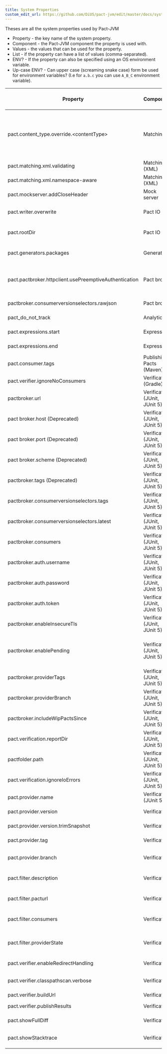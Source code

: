 ```yaml
---
title: System Properties
custom_edit_url: https://github.com/DiUS/pact-jvm/edit/master/docs/system-properties.md
---
```

<!-- This file has been synced from the DiUS/pact-jvm repository. Please do not edit it directly. The URL of the source file can be found in the custom_edit_url value above -->

Theses are all the system properties used by Pact-JVM

* Property - the key name of the system property.
* Component - the Pact-JVM component the property is used with.
* Values - the values that can be used for the property.
* List - if the property can have a list of values (comma-separated).
* ENV? - If the property can also be specified using an OS environment variable.
* Up-case ENV? - Can upper case (screaming snake case) form be used for environment variables? (I.e for `a.b.c` you can use `A_B_C` environment variable).

| Property                                             | Component                     | Values                 | List | ENV? | Up-case ENV? | Description                                                                                                                                                                                                                                                                                                                                                                   |
|------------------------------------------------------|-------------------------------|------------------------|------|------|--------------|-------------------------------------------------------------------------------------------------------------------------------------------------------------------------------------------------------------------------------------------------------------------------------------------------------------------------------------------------------------------------------|
| pact.content_type.override.&lt;contentType&gt;       | Matching                      | json, text, binary, xml | n    | n    | n            | Overrides the handling of a particular content type. Ie., `pact.content_type.override.applciation/thrift=json` will force `applciation/thrift` content types to be treated as JSON. You can specify the content type as either type/subtype or type.subtype (e.g., `pact.content_type.override.applciation/thrift=json` or `pact.content_type.override.applciation.thrift=json`). |
| pact.matching.xml.validating                         | Matching (XML)                | true, false            | n    | n    | n            | When set to false, will disable XML schema validation when matching XML documents.                                                                                                                                                                                                                                                                                            |
| pact.matching.xml.namespace-aware                    | Matching (XML)                | true, false            | n    | n    | n            | Setting this to true will enable support for XML namespaces with the XML parser.                                                                                                                                                                                                                                                                                              |
| pact.mockserver.addCloseHeader                       | Mock server                   | true, false            | n    | n    | n            | If the mock server should add a `Connection: close` header to each response.                                                                                                                                                                                                                                                                                                  |
| pact.writer.overwrite                                | Pact IO                       | true, false            | n    | n    | n            | Setting this to true will force the Pact file to always be overridden when written. Setting it to false will cause the Pact to be merged with any existing file.                                                                                                                                                                                                              |
| pact.rootDir                                         | Pact IO                       | Directory name         | n    | n    | n            | Override the directory that Pact files are written to. The default behaviour is to try detect the build tool and set it appropriatly                                                                                                                                                                                                                                          |
| pact.generators.packages                             | Generators                    | Java package names     | y    | n    | n            | Specifies the Java packages to search when looking for generator classes.                                                                                                                                                                                                                                                                                                     |
| pact.pactbroker.httpclient.usePreemptiveAuthentication | Pact broker                   | true, false            | n    | n    | n            | If set to true, preemptive authentication will be used when accessing the Pact broker. This will send the Authorization header with every request. The default behaviour to to follow the HTTP RFC and only sent credentials after receiving a challenge response.                                                                                                            |
| pactbroker.consumerversionselectors.rawjson          | Pact broker                   | JSON                   | n    | n    | n            | Override the consumer version selectors JSON that is sent to the Pact broker when fetching Pacts .                                                                                                                                                                                                                                                                            |
| pact_do_not_track                                    | Analytics                     | true, false            | n    | y    | n            | If set to true, anonymous OS and JVM version metrics will not be sent to Google Analytics                                                                                                                                                                                                                                                                                     |
| pact.expressions.start                               | Expressions                   | string value           | n    | n    | n            | Sets the string to use to detect the start of an expression. Default is `${`.                                                                                                                                                                                                                                                                                                 |
| pact.expressions.end                                 | Expressions                   | string value           | n    | n    | n            | Sets the string to use to detect the end of an expression. Default is `}`.                                                                                                                                                                                                                                                                                                    |
| pact.consumer.tags                                   | Publishing Pacts (Maven)      | string value           | y    | n    | n            | Sets the consumer tags to use when publishing the Pact files.                                                                                                                                                                                                                                                                                                                 |
| pact.verifier.ignoreNoConsumers                      | Verification (Gradle)         | true, false            | n    | n    | n            | Don't fail the verification task if no consumer Pacts are found to verify.                                                                                                                                                                                                                                                                                                    |
| pactbroker.url                                       | Verification (JUnit, JUnit 5) | URL                    | n    | y    | n            | Set the Pact Broker URL to use to fetch pacts from.                                                                                                                                                                                                                                                                                                                           |
| pact broker.host (Deprecated)                        | Verification (JUnit, JUnit 5) | Hostname               | n    | y    | n            | Set the Pact Broker hostname to use to fetch pacts from. Deprecated in favour of pactbroker.url                                                                                                                                                                                                                                                                               |
| pact broker.port (Deprecated)                        | Verification (JUnit, JUnit 5) | Port number            | n    | y    | n            | Set the Pact Broker port to use to fetch pacts from. Deprecated in favour of pactbroker.url                                                                                                                                                                                                                                                                                   |
| pact broker.scheme (Deprecated)                      | Verification (JUnit, JUnit 5) | http, https            | n    | y    | n            | Set the Pact Broker scheme to use to fetch pacts from. Deprecated in favour of pactbroker.url                                                                                                                                                                                                                                                                                 |
| pactbroker.tags (Deprecated)                         | Verification (JUnit, JUnit 5) | http, https            | y    | y    | n            | Tags to use to fetch pacts for. Deprecated in favour of consumer version selectors.                                                                                                                                                                                                                                                                                           |
| pactbroker.consumerversionselectors.tags             | Verification (JUnit, JUnit 5) | tag names              | y    | y    | n            | Tags to use with the selectors when fetching pacts to verify.                                                                                                                                                                                                                                                                                                                 |
| pactbroker.consumerversionselectors.latest           | Verification (JUnit, JUnit 5) | true, false            | y    | y    | n            | If for each tag to use with the selectors when fetching pacts to verify, should only the latest value be considered.                                                                                                                                                                                                                                                          |
| pactbroker.consumers                                 | Verification (JUnit, JUnit 5) | consumer names         | y    | y    | n            | Consumer names to use with the selectors when fetching pacts to verify.                                                                                                                                                                                                                                                                                                       |
| pactbroker.auth.username                             | Verification (JUnit, JUnit 5) | string value           | n    | y    | n            | Username to use when fetching pacts to verify.                                                                                                                                                                                                                                                                                                                                |
| pactbroker.auth.password                             | Verification (JUnit, JUnit 5) | string value           | n    | y    | n            | Password to use when fetching pacts to verify.                                                                                                                                                                                                                                                                                                                                |
| pactbroker.auth.token                                | Verification (JUnit, JUnit 5) | string value           | n    | y    | n            | Bearer token to use when fetching pacts to verify.                                                                                                                                                                                                                                                                                                                            |
| pactbroker.enableInsecureTls                         | Verification (JUnit, JUnit 5) | true, false            | n    | y    | n            | Enabling insecure TLS by setting this to true will disable hostname validation and trust all certificates. Use with caution.                                                                                                                                                                                                                                                  |
| pactbroker.enablePending                             | Verification (JUnit, JUnit 5) | true, false            | n    | y    | n            | If the pending pacts feature should be enabled when fetching pacts to verify. When this is set to true, the provider tags or provider branches property also needs to be set (pactbroker.providerTags or pactbroker.providerBranch).                                                                                                                                          |
| pactbroker.providerTags                              | Verification (JUnit, JUnit 5) | tag names              | y    | y    | n            | Provider Tags to use to evaluate pending pacts when fetching pacts to verify.                                                                                                                                                                                                                                                                                                 |
| pactbroker.providerBranch                            | Verification (JUnit, JUnit 5) | branch name            | y    | y    | n            | Provider Branch to use to evaluate pending pacts when fetching pacts to verify.                                                                                                                                                                                                                                                                                               |
| pactbroker.includeWipPactsSince                      | Verification (JUnit, JUnit 5) | ISO date (YYYY-MM-DD)  | n    | y    | n            | The earliest date WIP pacts should be included (ex: YYYY-MM-DD). If no date is provided, WIP pacts will not be included.                                                                                                                                                                                                                                                      |
| pact.verification.reportDir                          | Verification (JUnit, JUnit 5) | Directory name         | n    | y    | n            | Sets the directory to write any configured verification reports to.                                                                                                                                                                                                                                                                                                           |
| pactfolder.path                                      | Verification (JUnit, JUnit 5) | Directory name         | n    | y    | n            | Directory to fetch pacts from when using the folder loader.                                                                                                                                                                                                                                                                                                                   |
| pact.verification.ignoreIoErrors                     | Verification (JUnit, JUnit 5) | true, false            | n    | y    | n            | When a test is annotated with @IgnoreNoPactsToVerify, any IO errors that occur while fetching the pacts will also be ignored .                                                                                                                                                                                                                                                |
| pact.provider.name                                   | Verification (JUnit 5)        | string value           | n    | n    | n            | Sets the provider name to use when running the Pact verification tests.                                                                                                                                                                                                                                                                                                       |
| pact.provider.version                                | Verification                  | string value           | n    | n    | n            | Sets the provider version to use when publishing verification results.                                                                                                                                                                                                                                                                                                        |
| pact.provider.version.trimSnapshot                   | Verification                  | true, false            | n    | n    | n            | Enabling this will trim the Maven snapshot suffix off the Provider version.                                                                                                                                                                                                                                                                                                   |
| pact.provider.tag                                    | Verification                  | Provider names         | y    | y    | n            | List of provider tags to use to tag the verification results with when published back to the Pact Broker.                                                                                                                                                                                                                                                                     |
| pact.provider.branch                                 | Verification                  | VCS branch name        | n    | y    | n            | Branch name for the provider from the version control system to record when publishing verification results.                                                                                                                                                                                                                                                                  |
| pact.filter.description                              | Verification                  | string value or regex  | n    | n    | n            | Filters the interactions to be verified.                                                                                                                                                                                                                                                                                                                                      |
| pact.filter.pacturl                                  | Verification                  | URL                    | n    | y    | n            | Overrides the URL to use to fetch the Pacts to verify. This should be used when a webhook from the Pact broker has triggered the build.                                                                                                                                                                                                                                       |
| pact.filter.consumers                                | Verification                  | string value           | y    | y    | n            | Filters the pacts by the consumer names to verify when fetched from older Pact brokers. Replaced with consumer version selectors in newer Pact brokers.                                                                                                                                                                                                                       |
| pact.filter.providerState                            | Verification                  | regex or empty string  | n    | y    | n            | Filters the interactions by the provider state names to verify. If set, it is a regular expression matched against the provider state names. If set to the empty string, will match interactions with no provider state.                                                                                                                                                      |
| pact.verifier.enableRedirectHandling                 | Verification                  | true, false            | n    | n    | n            | If set to false, will disable automatically following redirects.                                                                                                                                                                                                                                                                                                              |
| pact.verifier.classpathscan.verbose                  | Verification                  | true                   | n    | n    | n            | if set (to any value), will enable verbose logging of class path scanning. Turning this option on can consume a lot of memory and generate a lot of logs.                                                                                                                                                                                                                     |
| pact.verifier.buildUrl                               | Verification                  | URL                    | n    | n    | n            | Sets the build URL to send with the verification results.                                                                                                                                                                                                                                                                                                                     |
| pact.verifier.publishResults                         | Verification                  | true, false            | n    | y    | n            | If set to true, will publish the results of the verification back to the Pact broker. Should only be enabled in CI.                                                                                                                                                                                                                                                           |
| pact.showFullDiff                                    | Verification                  | true, false            | n    | y    | n            | If set to true, will add a full diff of the request or response payloads to the verification reports or output.                                                                                                                                                                                                                                                               |
| pact.showStacktrace                                  | Verification                  | true, false            | n    | y    | n            | If set to true and the verification fails due an exception that is raised, will print the full stack trace of the exception.                                                                                                                                                                                                                                                  |
